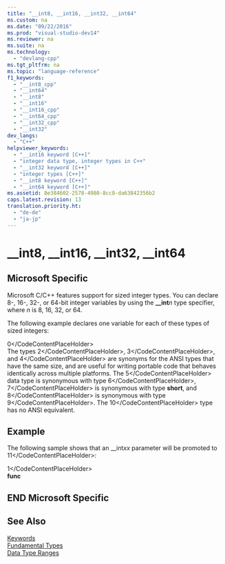 ```yaml
---
title: "__int8, __int16, __int32, __int64"
ms.custom: na
ms.date: "09/22/2016"
ms.prod: "visual-studio-dev14"
ms.reviewer: na
ms.suite: na
ms.technology: 
  - "devlang-cpp"
ms.tgt_pltfrm: na
ms.topic: "language-reference"
f1_keywords: 
  - "__int8_cpp"
  - "__int64"
  - "__int8"
  - "__int16"
  - "__int16_cpp"
  - "__int64_cpp"
  - "__int32_cpp"
  - "__int32"
dev_langs: 
  - "C++"
helpviewer_keywords: 
  - "__int16 keyword [C++]"
  - "integer data type, integer types in C++"
  - "__int32 keyword [C++]"
  - "integer types [C++]"
  - "__int8 keyword [C++]"
  - "__int64 keyword [C++]"
ms.assetid: 8e384602-2578-4980-8cc8-da63842356b2
caps.latest.revision: 13
translation.priority.ht: 
  - "de-de"
  - "ja-jp"
---
```

# __int8, __int16, __int32, __int64
## Microsoft Specific  
 Microsoft C/C++ features support for sized integer types. You can declare 8-, 16-, 32-, or 64-bit integer variables by using the **__int***n* type specifier, where *n* is 8, 16, 32, or 64.  
  
 The following example declares one variable for each of these types of sized integers:  
  
<CodeContentPlaceHolder>0\</CodeContentPlaceHolder>  
 The types <CodeContentPlaceHolder>2\</CodeContentPlaceHolder>, <CodeContentPlaceHolder>3\</CodeContentPlaceHolder>, and <CodeContentPlaceHolder>4\</CodeContentPlaceHolder> are synonyms for the ANSI types that have the same size, and are useful for writing portable code that behaves identically across multiple platforms. The <CodeContentPlaceHolder>5\</CodeContentPlaceHolder> data type is synonymous with type <CodeContentPlaceHolder>6\</CodeContentPlaceHolder>, <CodeContentPlaceHolder>7\</CodeContentPlaceHolder> is synonymous with type **short**, and <CodeContentPlaceHolder>8\</CodeContentPlaceHolder> is synonymous with type <CodeContentPlaceHolder>9\</CodeContentPlaceHolder>. The <CodeContentPlaceHolder>10\</CodeContentPlaceHolder> type has no ANSI equivalent.  
  
## Example  
 The following sample shows that an __int*xx* parameter will be promoted to <CodeContentPlaceHolder>11\</CodeContentPlaceHolder>:  
  
<CodeContentPlaceHolder>1\</CodeContentPlaceHolder>  
 **func**   
## END Microsoft Specific  
  
## See Also  
 [Keywords](../vs140/keywords--c---.md)   
 [Fundamental Types](../vs140/fundamental-types---c---.md)   
 [Data Type Ranges](../vs140/data-type-ranges.md)